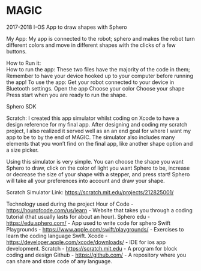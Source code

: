 # MAGIC
2017-2018
I-OS App to draw shapes with Sphero


My App: 
My app is connected to the robot; sphero and makes the robot turn different colors and move in different shapes with the clicks of a few buttons.

How to Run it:    
How to run the app:
These two files have the majority of the code in them; 
Remember to have your device hooked up to your computer before running the app!
To use the app: 
Get your robot connected to your device in Bluetooth settings.
Open the app
Choose your color 
Choose your shape
Press start when you are ready to run the shape.

Sphero SDK

Scratch: 
I created this app simulator whilst coding on Xcode to have a design reference for my final app. After designing and coding my scratch project, I also realized it served well as an an end goal for where I want my app to be to by the end of MAGIC. The simulator also includes many elements that you won’t find on the final app, like another shape option and a size picker.

 Using this simulator is very simple. You can choose the shape you want Sphero to draw, click on the color of light you want Sphero to be, increase or decrease the size of your shape with a stepper, and press start! Sphero will take all your preferences into account and draw your shape. 

Scratch Simulator Link:
https://scratch.mit.edu/projects/212825001/




Technology used during the project
Hour of Code - https://hourofcode.com/us/learn - Website that takes you through a coding tutorial (that usually lasts for about an hour).
Sphero edu - https://edu.sphero.com/  - App used to write code for sphero
Swift Playgrounds - https://www.apple.com/swift/playgrounds/ - Exercises to learn the coding language Swift. 
Xcode -  https://developer.apple.com/xcode/downloads/ - IDE  for ios app development.
Scratch - https://scratch.mit.edu - A program for block coding and design
Github -  https://github.com/ - A repository where you can share and store code of any language. 























